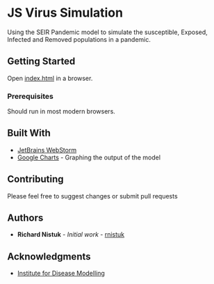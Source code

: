 # JS Virus Simulation

Using the SEIR Pandemic model to simulate the susceptible, Exposed, Infected 
and Removed populations in a pandemic.  

## Getting Started

Open [index.html](./index.html) in a browser.  

### Prerequisites

Should run in most modern browsers.

## Built With

* [JetBrains WebStorm](https://www.jetbrains.com/webstorm/)
* [Google Charts](https://developers.google.com/chart) - Graphing the output of the model


## Contributing

Please feel free to suggest changes or submit pull requests

## Authors

* **Richard Nistuk** - *Initial work* - [rnistuk](https://github.com/rnistuk)

## Acknowledgments

* [Institute for Disease Modelling](http://idmod.org/docs/general/model-seir.html)
